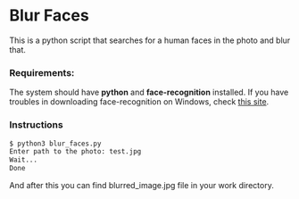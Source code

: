 # Blur Faces

This is a python script that searches for a human faces in the photo and blur that.

### Requirements:

The system should have **python** and **face-recognition** installed. If you have troubles in downloading face-recognition on Windows, check [this site](https://medium.com/analytics-vidhya/how-to-install-dlib-library-for-python-in-windows-10-57348ba1117f).

### Instructions

```sh
$ python3 blur_faces.py
Enter path to the photo: test.jpg
Wait...
Done

```

And after this you can find blurred_image.jpg file in your work directory.
